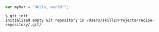 ``` javascript
var myVar = "Hello, world!";
```

```
$ git init
Initialized empty Git repository in /Users/skills/Projects/recipe-repository/.git/
```
